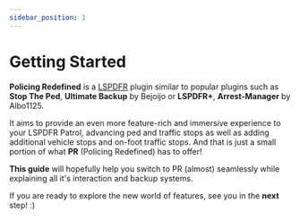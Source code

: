 ```yaml
---
sidebar_position: 1
---
```


# Getting Started

**Policing Redefined** is a [LSPDFR](https://lcpdfr.com) plugin similar to popular
plugins such as **Stop The Ped**, **Ultimate Backup** by Bejoijo or **LSPDFR+**, 
**Arrest-Manager** by Albo1125.

It aims to provide an even more feature-rich and immersive experience to your
LSPDFR Patrol, advancing ped and traffic stops as well as adding additional
vehicle stops and on-foot traffic stops. And that is just a small portion of what
**PR** (Policing Redefined) has to offer!

**This guide** will hopefully help you switch to PR (almost) seamlessly while
explaining all it's interaction and backup systems.

If you are ready to explore the new world of features, see you in the **next** step! :)